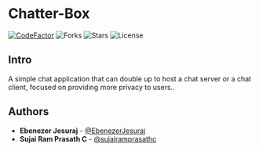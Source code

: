 # Chatter-Box

[![CodeFactor](https://www.codefactor.io/repository/github/alien-inc/chatter-box/badge)](https://www.codefactor.io/repository/github/alien-inc/chatter-box)
![Forks](https://img.shields.io/github/forks/Alien-Inc/Chatter-Box)
![Stars](https://img.shields.io/github/stars/Alien-Inc/Chatter-Box)
![License](https://img.shields.io/github/license/Alien-Inc/Chatter-Box)


## Intro
A simple chat application that can double up to host a chat server or a chat client, focused on providing more privacy to users..


## Authors

* **Ebenezer Jesuraj** - [@EbenezerJesuraj](https://github.com/EbenezerJesuraj)
* **Sujai Ram Prasath C** - [@sujairamprasathc](https://github.com/sujairamprasathc)
